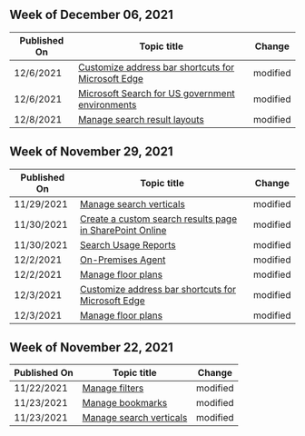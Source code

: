 <!-- This file is generated automatically each week. Changes made to this file will be overwritten.-->



## Week of December 06, 2021


| Published On |Topic title | Change |
|------|------------|--------|
| 12/6/2021 | [Customize address bar shortcuts for Microsoft Edge](/MicrosoftSearch/edge-shortcuts) | modified |
| 12/6/2021 | [Microsoft Search for US government environments](/MicrosoftSearch/microsoft-search-us-government-environments) | modified |
| 12/8/2021 | [Manage search result layouts](/MicrosoftSearch/customize-results-layout) | modified |


## Week of November 29, 2021


| Published On |Topic title | Change |
|------|------------|--------|
| 11/29/2021 | [Manage search verticals](/MicrosoftSearch/manage-verticals) | modified |
| 11/30/2021 | [Create a custom search results page in SharePoint Online](/MicrosoftSearch/create-search-results-pages) | modified |
| 11/30/2021 | [Search Usage Reports](/MicrosoftSearch/usage-reports) | modified |
| 12/2/2021 | [On-Premises Agent](/MicrosoftSearch/graph-connector-agent) | modified |
| 12/2/2021 | [Manage floor plans](/MicrosoftSearch/manage-floorplans) | modified |
| 12/3/2021 | [Customize address bar shortcuts for Microsoft Edge](/MicrosoftSearch/edge-shortcuts) | modified |
| 12/3/2021 | [Manage floor plans](/MicrosoftSearch/manage-floorplans) | modified |


## Week of November 22, 2021


| Published On |Topic title | Change |
|------|------------|--------|
| 11/22/2021 | [Manage  filters](/MicrosoftSearch/custom-filters) | modified |
| 11/23/2021 | [Manage bookmarks](/MicrosoftSearch/manage-bookmarks) | modified |
| 11/23/2021 | [Manage search verticals](/MicrosoftSearch/manage-verticals) | modified |
